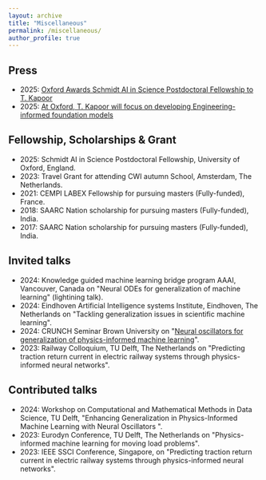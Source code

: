 ```yaml
---
layout: archive
title: "Miscellaneous"
permalink: /miscellaneous/
author_profile: true
---
```

## Press

- 2025: [Oxford Awards Schmidt AI in Science Postdoctoral Fellowship to T. Kapoor](https://www.ox.ac.uk/news/2025-05-02-oxford-welcomes-new-schmidt-ai-science-fellows)
- 2025: [At Oxford, T. Kapoor will focus on developing Engineering-informed foundation models](https://eng.ox.ac.uk/news/five-engineers-join-schmidt-ai-in-science-fellowship-2025-cohort/)
  
## Fellowship, Scholarships & Grant

- 2025: Schmidt AI in Science Postdoctoral Fellowship, University of Oxford, England.
- 2023: Travel Grant for attending CWI autumn School, Amsterdam, The Netherlands.
- 2021: CEMPI LABEX Fellowship for pursuing masters (Fully-funded), France.
- 2018: SAARC Nation scholarship for pursuing masters (Fully-funded), India.
- 2017: SAARC Nation scholarship for pursuing masters (Fully-funded), India.


## Invited talks
 
 - 2024: Knowledge guided machine learning bridge program AAAI, Vancouver, Canada on "Neural ODEs for generalization of machine learning" (lightining talk).
 - 2024: Eindhoven Artificial Intelligence systems Institute, Eindhoven, The Netherlands on "Tackling generalization issues in scientific machine learning".
 - 2024: CRUNCH Seminar Brown University on "[Neural oscillators for generalization of physics-informed machine learning](https://www.youtube.com/watch?v=zJExHI-MYvE&t=1367s)".
 - 2023: Railway Colloquium, TU Delft, The Netherlands on "Predicting traction return current in electric railway systems through physics-informed neural networks".

## Contributed talks
 - 2024: Workshop on Computational and Mathematical Methods in Data Science, TU Delft, "Enhancing Generalization in Physics-Informed Machine Learning with Neural Oscillators ".
 - 2023: Eurodyn Conference, TU Delft, The Netherlands on "Physics-informed machine learning for moving load problems".
 - 2023: IEEE SSCI Conference, Singapore, on "Predicting traction return current in electric railway systems through physics-informed neural networks".


